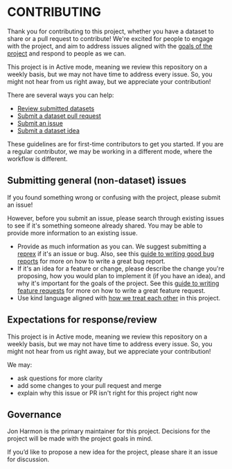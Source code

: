# CONTRIBUTING

Thank you for contributing to this project, whether you have a dataset to share or a pull request to contribute! 
We're excited for people to engage with the project, and aim to address issues aligned with the [goals of the project](../README.md#goals) and respond to people as we can. 

This project is in Active mode, meaning we review this repository on a weekly basis, but we may not have time to address every issue. 
So, you might not hear from us right away, but we appreciate your contribution! 

There are several ways you can help:

- [Review submitted datasets](dataset_review.md)
- [Submit a dataset pull request](pr_instructions.md)
- [Submit an issue](#submitting-general-non-dataset-issues)
- [Submit a dataset idea](dataset_idea.md)

These guidelines are for first-time contributors to get you started. 
If you are a regular contributor, we may be working in a different mode, where the workflow is different. 

## Submitting general (non-dataset) issues

If you found something wrong or confusing with the project, please submit an issue! 

However, before you submit an issue, please search through existing issues to see if it's something someone already shared. You may be able to provide more information to an existing issue.

- Provide as much information as you can. We suggest submitting a [reprex](https://reprex.tidyverse.org/) if it's an issue or bug. Also, see this [guide to writing good bug reports](https://github.com/rstudio/rstudio/wiki/Writing-Good-Bug-Reports) for more on how to write a great bug report.
- If it's an idea for a feature or change, please describe the change you're proposing, how you would plan to implement it (if you have an idea), and why it's important for the goals of the project. See this [guide to writing feature requests](https://github.com/rstudio/rstudio/wiki/Writing-Good-Feature-Requests) for more on how to write a great feature request.
- Use kind language aligned with [how we treat each other](CODE_OF_CONDUCT.md) in this project.

## Expectations for response/review

This project is in Active mode, meaning we review this repository on a weekly basis, but we may not have time to address every issue. 
So, you might not hear from us right away, but we appreciate your contribution! 

We may:

- ask questions for more clarity
- add some changes to your pull request and merge
- explain why this issue or PR isn't right for this project right now

## Governance

Jon Harmon is the primary maintainer for this project. Decisions for the project will be made with the project goals in mind.

If you’d like to propose a new idea for the project, please share it an issue for discussion.
